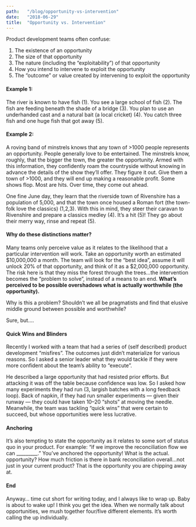 ```yaml
---
path:	"/blog/opportunity-vs-intervention"
date:	"2018-06-29"
title:	"Opportunity vs. Intervention"
---
```


Product development teams often confuse:

1. The existence of an opportunity
2. The size of that opportunity
3. The nature (including the “exploitability”) of that opportunity
4. How you intend to intervene to exploit the opportunity
5. The “outcome” or value created by intervening to exploit the opportunity
#### Example 1:

The river is known to have fish (1). You see a large school of fish (2). The fish are feeding beneath the shade of a bridge (3). You plan to use an underhanded cast and a natural bait (a local cricket) (4). You catch three fish and one huge fish that got away (5).

#### Example 2:

A roving band of minstrels knows that any town of >1000 people represents an opportunity. People generally love to be entertained. The minstrels know, roughly, that the bigger the town, the greater the opportunity. Armed with this information, they confidently roam the countryside without knowing in advance the details of the show they’ll offer. They figure it out. Give them a town of >1000, and they will end up making a reasonable profit. Some shows flop. Most are hits. Over time, they come out ahead.

One fine June day, they learn that the riverside town of Rivenshire has a population of 5,000, and that the town once housed a Roman fort (the town-folk love the classics) (1,2,3). With this in mind, they steer their caravan to Rivenshire and prepare a classics medley (4). It’s a hit (5)! They go about their merry way, rinse and repeat (5).

#### Why do these distinctions matter?

Many teams only perceive value as it relates to the likelihood that a particular intervention will work. Take an opportunity worth an estimated $10,000,000 a month. The team will look for the “best idea”, assume it will unlock 20% of that opportunity, and think of it as a $2,000,000 opportunity. The risk here is that they miss the forest through the trees…the intervention becomes the “problem to solve”, instead of a means to an end. **What’s perceived to be possible overshadows what is actually worthwhile (the opportunity).**

Why is this a problem? Shouldn’t we all be pragmatists and find that elusive middle ground between possible and worthwhile?

Sure, but….

#### Quick Wins and Blinders

Recently I worked with a team that had a series of (self described) product development “misfires”. The outcomes just didn’t materialize for various reasons. So I asked a senior leader what they would tackle if they were more confident about the team’s ability to “execute”.

He described a large opportunity that had resisted prior efforts. But attacking it was off the table because confidence was low. So I asked how many experiments they had run (3, largish batches with a long feedback loop). Back of napkin, if they had run smaller experiments — given their runway — they could have taken 10–20 “shots” at moving the needle. Meanwhile, the team was tackling “quick wins” that were certain to succeed, but whose opportunities were less lucrative.

#### Anchoring

It’s also tempting to state the opportunity as it relates to some sort of status quo in your product. For example: “if we improve the reconciliation flow we can \_\_\_\_\_\_\_\_\_.” You’ve anchored the opportunity! What is the actual. opportunity? How much friction is there in bank reconciliation overall…not just in your current product? That is the opportunity you are chipping away at.

#### End

Anyway… time cut short for writing today, and I always like to wrap up. Baby is about to wake up! I think you get the idea. When we normally talk about opportunities, we mush together four/five different elements. It’s worth calling the up individually.

